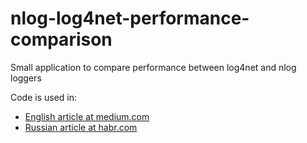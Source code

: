# nlog-log4net-performance-comparison
Small application to compare performance between log4net and nlog loggers

Code is used in:

* [English article at medium.com](https://medium.com/@imanushin/net-logging-performance-comparison-20c83aa84333)
* [Russian article at habr.com](https://habr.com/en/post/456488/)
